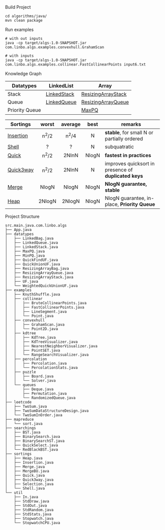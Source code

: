 Build Project

```
cd algorithms/java/
mvn clean package
```

Run examples

```
# with out inputs
java -cp target/algs-1.0-SNAPSHOT.jar com.linbo.algs.examples.convexhull.GrahamScan

# with inputs
java -cp target/algs-1.0-SNAPSHOT.jar com.linbo.algs.examples.collinear.FastCollinearPoints input6.txt
```

Knowledge Graph

| Datatypes      | LinkedList | Array  | 
|----------------|------------|--------|
| Stack          | [LinkedStack](src/main/java/com/linbo/algs/datatypes/LinkedStack.java) | [ResizingArrayStack](src/main/java/com/linbo/algs/datatypes/ResizingArrayStack.java) |
| Queue          | [LinkedQueue](src/main/java/com/linbo/algs/datatypes/LinkedQueue.java) | [ResizingArrayQueue](src/main/java/com/linbo/algs/datatypes/ResizingArrayQueue.java) |
| Priority Queue | | [MaxPQ](src/main/java/com/linbo/algs/datatypes/MaxPQ.java) |

| Sortings | worst | average | best | remarks | 
|----------|:-----:|:-------:|:----:|---------|
| [Insertion](src/main/java/com/linbo/algs/sortings/Insertion.java) | n<sup>2</sup>/2 | n<sup>2</sup>/4 | N | **stable**, for small N or partially ordered |
| [Shell](src/main/java/com/linbo/algs/sortings/Shell.java) | ? | ? | N | subquatratic |
| [Quick](src/main/java/com/linbo/algs/sortings/Quick.java) | n<sup>2</sup>/2 | 2NInN | NlogN | **fastest in practices** |
| [Quick3way](src/main/java/com/linbo/algs/sortings/Quick3way.java) | n<sup>2</sup>/2 | 2NInN | N | improves quicksort in presence of **duplicated keys** |
| [Merge](src/main/java/com/linbo/algs/sortings/Merge.java) | NlogN | NlogN | NlogN | **NlogN guarantee, stable** |
| [Heap](src/main/java/com/linbo/algs/sortings/Heap.java) | 2NlogN | 2NlogN | NlogN | NlogN guarantee, in-place, **Priority Queue** |

Project Structure

```
src.main.java.com.linbo.algs 
├── App.java
├── datatypes
│   ├── LinkedBag.java
│   ├── LinkedQueue.java
│   ├── LinkedStack.java
│   ├── MaxPQ.java
│   ├── MinPQ.java
│   ├── QuickFindUF.java
│   ├── QuickUnionUF.java
│   ├── ResizingArrayBag.java
│   ├── ResizingArrayQueue.java
│   ├── ResizingArrayStack.java
│   ├── UF.java
│   └── WeightedQuickUnionUF.java
├── examples
│   ├── KnuthShuffle.java
│   ├── collinear
│   │   ├── BruteCollinearPoints.java
│   │   ├── FastCollinearPoints.java
│   │   ├── LineSegment.java
│   │   └── Point.java
│   ├── convexhull
│   │   ├── GrahamScan.java
│   │   └── Point2D.java
│   ├── kdtree
│   │   ├── KdTree.java
│   │   ├── KdTreeVisualizer.java
│   │   ├── NearestNeighborVisualizer.java
│   │   ├── PointSET.java
│   │   └── RangeSearchVisualizer.java
│   ├── percolation
│   │   ├── Percolation.java
│   │   └── PercolationStats.java
│   ├── puzzle
│   │   ├── Board.java
│   │   └── Solver.java
│   └── queues
│       ├── Deque.java
│       ├── Permutation.java
│       └── RandomizedQueue.java
├── leetcode
│   ├── TwoSum.java
│   ├── TwoSumDataStructureDesign.java
│   └── TwoSumInOrder.java
├── mapreduce
│   └── sort.java
├── searchings
│   ├── BST.java
│   ├── BinarySearch.java
│   ├── BinarySearchST.java
│   ├── QuickSelect.java
│   └── RedBlackBST.java
├── sortings
│   ├── Heap.java
│   ├── Insertion.java
│   ├── Merge.java
│   ├── MergeBU.java
│   ├── Quick.java
│   ├── Quick3way.java
│   ├── Selection.java
│   └── Shell.java
└── util
    ├── In.java
    ├── StdDraw.java
    ├── StdOut.java
    ├── StdRandom.java
    ├── StdStats.java
    ├── Stopwatch.java
    └── StopwatchCPU.java
```
